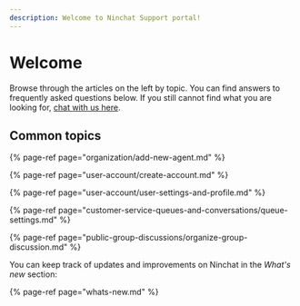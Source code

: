 ```yaml
---
description: Welcome to Ninchat Support portal!
---
```


# Welcome

Browse through the articles on the left by topic. You can find answers to frequently asked questions below. If you still cannot find what you are looking for, [chat with us here](https://ninchat.com/contact).

## Common topics

{% page-ref page="organization/add-new-agent.md" %}

{% page-ref page="user-account/create-account.md" %}

{% page-ref page="user-account/user-settings-and-profile.md" %}

{% page-ref page="customer-service-queues-and-conversations/queue-settings.md" %}

{% page-ref page="public-group-discussions/organize-group-discussion.md" %}

 You can keep track of updates and improvements on Ninchat in the _What's new_ section:

{% page-ref page="whats-new.md" %}


